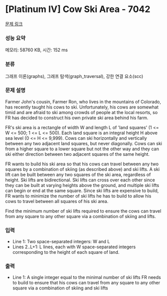 # [Platinum IV] Cow Ski Area - 7042 

[문제 링크](https://www.acmicpc.net/problem/7042) 

### 성능 요약

메모리: 58760 KB, 시간: 152 ms

### 분류

그래프 이론(graphs), 그래프 탐색(graph_traversal), 강한 연결 요소(scc)

### 문제 설명

<p>Farmer John's cousin, Farmer Ron, who lives in the mountains of Colorado, has recently taught his cows to ski. Unfortunately, his cows are somewhat timid and are afraid to ski among crowds of people at the local resorts, so FR has decided to construct his own private ski area behind his farm. </p>

<p>FR's ski area is a rectangle of width W and length L of 'land squares' (1 <= W <= 500; 1 <= L <= 500). Each land square is an integral height H above sea level (0 <= H <= 9,999). Cows can ski horizontally and vertically between any two adjacent land squares, but never diagonally. Cows can ski from a higher square to a lower square but not the other way and they can ski either direction between two adjacent squares of the same height. </p>

<p>FR wants to build his ski area so that his cows can travel between any two squares by a combination of skiing (as described above) and ski lifts. A ski lift can be built between any two squares of the ski area, regardless of height. Ski lifts are bidirectional. Ski lifts can cross over each other since they can be built at varying heights above the ground, and multiple ski lifts can begin or end at the same square. Since ski lifts are expensive to build, FR wants to minimize the number of ski lifts he has to build to allow his cows to travel between all squares of his ski area. </p>

<p>Find the minimum number of ski lifts required to ensure the cows can travel from any square to any other square via a combination of skiing and lifts.</p>

### 입력 

 <ul>
	<li>Line 1: Two space-separated integers: W and L </li>
	<li>Lines 2..L+1: L lines, each with W space-separated integers corresponding to the height of each square of land.</li>
</ul>

### 출력 

 <ul>
	<li>Line 1: A single integer equal to the minimal number of ski lifts FR needs to build to ensure that his cows can travel from any square to any other square via a combination of skiing and ski lifts</li>
</ul>

